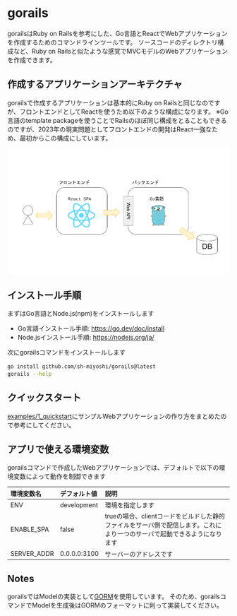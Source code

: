 # gorails

gorailsはRuby on Railsを参考にした、Go言語とReactでWebアプリケーションを作成するためのコマンドラインツールです。
ソースコードのディレクトリ構成など、Ruby on Railsと似たような感覚でMVCモデルのWebアプリケーションを作成できます。

## 作成するアプリケーションアーキテクチャ

gorailsで作成するアプリケーションは基本的にRuby on Railsと同じなのですが、フロントエンドとしてReactを使うため以下のような構成になります。
※Go言語のtemplate packageを使うことでRailsのほぼ同じ構成をとることもできるのですが、2023年の現実問題としてフロントエンドの開発はReact一強なため、最初からこの構成にしています。

![architecture](./architecture.png)

## インストール手順

まずはGo言語とNode.js(npm)をインストールします

- Go言語インストール手順: https://go.dev/doc/install
- Node.jsインストール手順: https://nodejs.org/ja/

次にgorailsコマンドをインストールします

```bash
go install github.com/sh-miyoshi/gorails@latest
gorails --help
```

## クイックスタート

[examples/1_quickstart](./examples/1_quickstart.md)にサンプルWebアプリケーションの作り方をまとめたので参考にしてください。

## アプリで使える環境変数

gorailsコマンドで作成したWebアプリケーションでは、デフォルトで以下の環境変数によって動作を制御できます

|環境変数名|デフォルト値|説明|
|:----|:----|:----|
|ENV|development|環境を指定します|
|ENABLE_SPA|false|trueの場合、clientコードをビルドした静的ファイルをサーバ側で配信します。これにより一つのサーバで起動できるようになります|
|SERVER_ADDR|0.0.0.0:3100|サーバーのアドレスです|

## Notes

gorailsではModelの実装として[GORM](https://gorm.io/ja_JP/docs/index.html)を使用しています。
そのため、gorailsコマンドでModelを生成後はGORMのフォーマットに則って実装してください。
